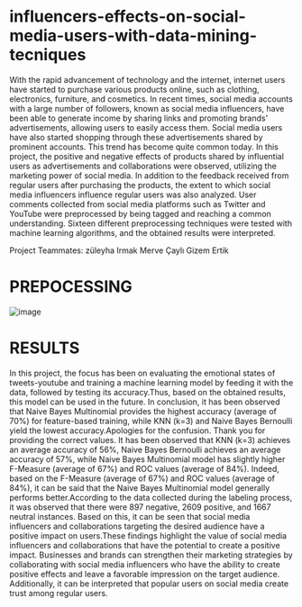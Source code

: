 # influencers-effects-on-social-media-users-with-data-mining-tecniques
With the rapid advancement of technology and the internet, internet users have started to
purchase various products online, such as clothing, electronics, furniture, and cosmetics. In
recent times, social media accounts with a large number of followers, known as social media
influencers, have been able to generate income by sharing links and promoting brands'
advertisements, allowing users to easily access them. Social media users have also started
shopping through these advertisements shared by prominent accounts. This trend has become
quite common today.
In this project, the positive and negative effects of products shared by influential users as
advertisements and collaborations were observed, utilizing the marketing power of social
media. In addition to the feedback received from regular users after purchasing the products,
the extent to which social media influencers influence regular users was also analyzed. User
comments collected from social media platforms such as Twitter and YouTube were
preprocessed by being tagged and reaching a common understanding. Sixteen different
preprocessing techniques were tested with machine learning algorithms, and the obtained
results were interpreted.

Project Teammates:
züleyha Irmak
Merve Çaylı
Gizem Ertik

# PREPOCESSING



![image](https://github.com/zuleyhairmakk/influencers-effects-on-social-media-users-with-data-mining-tecniques/assets/87870858/d53267b9-3fa2-4eda-a2a2-e2c815068bb1)




# RESULTS

In this project, the focus has been on evaluating the emotional states of tweets-youtube and
training a machine learning model by feeding it with the data, followed by testing its
accuracy.Thus, based on the obtained results, this model can be used in the future.
In conclusion, it has been observed that Naive Bayes Multinomial provides the highest
accuracy (average of 70%) for feature-based training, while KNN (k=3) and Naive Bayes
Bernoulli yield the lowest accuracy.Apologies for the confusion. Thank you for providing the
correct values. It has been observed that KNN (k=3) achieves an average accuracy of 56%,
Naive Bayes Bernoulli achieves an average accuracy of 57%, while Naive Bayes
Multinomial model has slightly higher F-Measure (average of 67%) and ROC values
(average of 84%).
Indeed, based on the F-Measure (average of 67%) and ROC values (average of 84%), it can
be said that the Naive Bayes Multinomial model generally performs better.According to the
data collected during the labeling process, it was observed that there were 897 negative, 2609
positive, and 1667 neutral instances. Based on this, it can be seen that social media
influencers and collaborations targeting the desired audience have a positive impact on
users.These findings highlight the value of social media influencers and collaborations that
have the potential to create a positive impact. Businesses and brands can strengthen their
marketing strategies by collaborating with social media influencers who have the ability to
create positive effects and leave a favorable impression on the target audience.
Additionally, it can be interpreted that popular users on social media create trust among
regular users.


